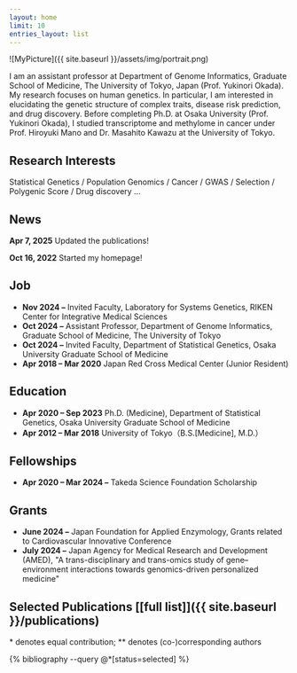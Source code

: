 ```yaml
---
layout: home
limit: 10
entries_layout: list
---
```


![MyPicture]({{ site.baseurl }}/assets/img/portrait.png)

I am an assistant professor at Department of Genome Informatics, Graduate School of Medicine, The University of Tokyo, Japan (Prof. Yukinori Okada). 
My research focuses on human genetics. 
In particular, I am interested in elucidating the genetic structure of complex traits, disease risk prediction, and drug discovery.
Before completing Ph.D. at Osaka University (Prof. Yukinori Okada), I studied transcriptome and methylome in cancer under Prof. Hiroyuki Mano and Dr. Masahito Kawazu at the University of Tokyo.


Research Interests
------------------

Statistical Genetics / Population Genomics / Cancer / GWAS / Selection / Polygenic Score / Drug discovery ...


News
----

**Apr 7, 2025**	Updated the publications!

**Oct 16, 2022**	Started my homepage!


Job
---

* **Nov 2024 –** Invited Faculty, Laboratory for Systems Genetics, RIKEN Center for Integrative Medical Sciences
* **Oct 2024 –** Assistant Professor, Department of Genome Informatics, Graduate School of Medicine, The University of Tokyo
* **Oct 2024 –** Invited Faculty, Department of Statistical Genetics, Osaka University Graduate School of Medicine
* **Apr 2018 – Mar 2020** Japan Red Cross Medical Center (Junior Resident)


Education
---------

* **Apr 2020 – Sep 2023** Ph.D. (Medicine), Department of Statistical Genetics, Osaka University Graduate School of Medicine
* **Apr 2012 – Mar 2018** University of Tokyo（B.S.[Medicine], M.D.）


Fellowships
-----------

* **Apr 2020 – Mar 2024 –** Takeda Science Foundation Scholarship


Grants
------

* **June 2024 –** Japan Foundation for Applied Enzymology, Grants related to Cardiovascular Innovative Conference
* **July 2024 –** Japan Agency for Medical Research and Development (AMED), "A trans-disciplinary and trans-omics study of gene–environment interactions towards genomics-driven personalized medicine"


Selected Publications [[full list]]({{ site.baseurl }}/publications)
--------------------------------------------------------------------

\* denotes equal contribution; \*\* denotes (co-)corresponding authors

{% bibliography --query @*[status=selected] %}
